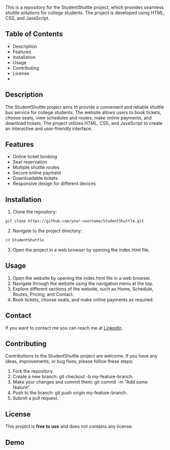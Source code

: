 This is a repository for the StudentShuttle project, which provides seamless shuttle solutions for college students. The project is developed using HTML, CSS, and JavaScript.

## Table of Contents
* Description
* Features
* Installation
* Usage
* Contributing
* License
* 
## Description
The StudentShuttle project aims to provide a convenient and reliable shuttle bus service for college students. The website allows users to book tickets, choose seats, view schedules and routes, make online payments, and download tickets. The project utilizes HTML, CSS, and JavaScript to create an interactive and user-friendly interface.
## Features
* Online ticket booking
* Seat reservation
* Multiple shuttle routes
* Secure online payment
* Downloadable tickets
* Responsive design for different devices

## Installation

1. Clone the repository:
```bash
git clone https://github.com/your-username/StudentShuttle.git
```
2. Navigate to the project directory:
```bash
cd StudentShuttle
```
3. Open the project in a web browser by opening the index.html file.
## Usage
1. Open the website by opening the index.html file in a web browser.
2. Navigate through the website using the navigation menu at the top.
3. Explore different sections of the website, such as Home, Schedule, Routes, Pricing, and Contact.
4. Book tickets, choose seats, and make online payments as required.
## Contact
If you want to contact me you can reach me at [LinkedIn](https://www.linkedin.com/in/jayesh-vagh-309ba31aa/).

## Contributing
Contributions to the StudentShuttle project are welcome. If you have any ideas, improvements, or bug fixes, please follow these steps:

1. Fork the repository.
2. Create a new branch: git checkout -b my-feature-branch.
3. Make your changes and commit them: git commit -m "Add some feature".
4. Push to the branch: git push origin my-feature-branch.
5. Submit a pull request.
## License
This project is **free to use** and does not contains any license.

## Demo

